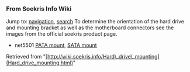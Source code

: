 
### From Soekris Info Wiki



Jump to: [navigation](Hard_drive_mounting.html#column-one), [search](Hard_drive_mounting.html#searchInput) 
To determine the orientation of the hard drive and mounting bracket as well as the motherboard connectors see the images from the official soekris product page.



*  net5501 [PATA mount](https://web.archive.org/web/20180610231519/http://www.soekris.com/pictures/net5501/net5501_BC_angle_PATA_mount_int_big.jpg "http://www.soekris.com/pictures/net5501/net5501_BC_angle_PATA_mount_int_big.jpg"), [SATA mount](https://web.archive.org/web/20180610231519/http://www.soekris.com/pictures/net5501/net5501_BC_angle_SATA_mount_int_big.jpg "http://www.soekris.com/pictures/net5501/net5501_BC_angle_SATA_mount_int_big.jpg")




Retrieved from "[http://wiki.soekris.info/Hard\_drive\_mounting](Hard_drive_mounting.html)"


